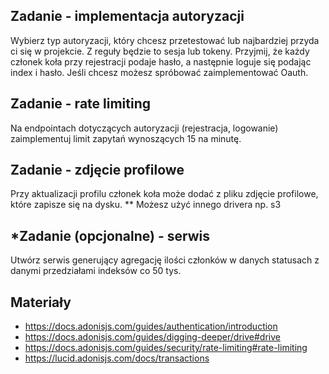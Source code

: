 ## Zadanie - implementacja autoryzacji
Wybierz typ autoryzacji, który chcesz przetestować lub najbardziej przyda ci się w projekcie. Z reguły będzie to sesja lub tokeny. Przyjmij, że każdy członek koła przy rejestracji podaje hasło, a następnie loguje się podając index i hasło. Jeśli chcesz możesz spróbować zaimplementować Oauth.

## Zadanie - rate limiting
Na endpointach dotyczących autoryzacji (rejestracja, logowanie) zaimplementuj limit zapytań wynoszących 15 na minutę.

## Zadanie - zdjęcie profilowe
Przy aktualizacji profilu członek koła może dodać z pliku zdjęcie profilowe, które zapisze się na dysku.
** Możesz użyć innego drivera np. s3

## *Zadanie (opcjonalne) - serwis
Utwórz serwis generujący agregację ilości członków w danych statusach z danymi przedziałami indeksów co 50 tys.




## Materiały
- https://docs.adonisjs.com/guides/authentication/introduction
- https://docs.adonisjs.com/guides/digging-deeper/drive#drive
- https://docs.adonisjs.com/guides/security/rate-limiting#rate-limiting
- https://lucid.adonisjs.com/docs/transactions